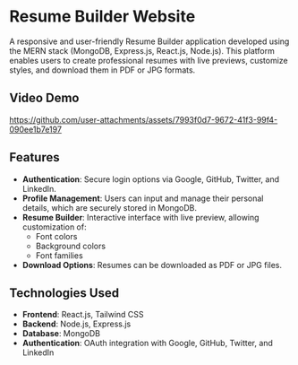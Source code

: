 # Resume Builder Website

A responsive and user-friendly Resume Builder application developed using the MERN stack (MongoDB, Express.js, React.js, Node.js). This platform enables users to create professional resumes with live previews, customize styles, and download them in PDF or JPG formats.

## Video Demo



https://github.com/user-attachments/assets/7993f0d7-9672-41f3-99f4-090ee1b7e197


## Features

- **Authentication**: Secure login options via Google, GitHub, Twitter, and LinkedIn.
- **Profile Management**: Users can input and manage their personal details, which are securely stored in MongoDB.
- **Resume Builder**: Interactive interface with live preview, allowing customization of:
  - Font colors
  - Background colors
  - Font families
- **Download Options**: Resumes can be downloaded as PDF or JPG files.

## Technologies Used

- **Frontend**: React.js, Tailwind CSS
- **Backend**: Node.js, Express.js
- **Database**: MongoDB
- **Authentication**: OAuth integration with Google, GitHub, Twitter, and LinkedIn


